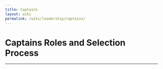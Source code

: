 ```yaml
---
title: Captains
layout: wiki
permalink: /wiki/leadership/captains/
---
```



# Captains Roles and Selection Process
---